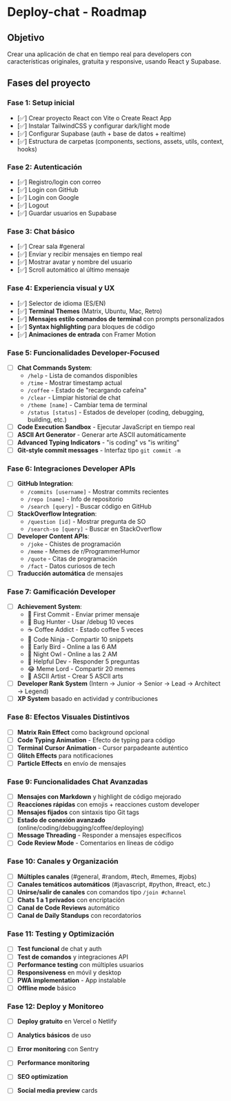 # Deploy-chat - Roadmap

## Objetivo
Crear una aplicación de chat en tiempo real para developers con características originales, gratuita y responsive, usando React y Supabase.

## Fases del proyecto

### Fase 1: Setup inicial 
- [✅] Crear proyecto React con Vite o Create React App
- [✅] Instalar TailwindCSS y configurar dark/light mode
- [✅] Configurar Supabase (auth + base de datos + realtime)
- [✅] Estructura de carpetas (components, sections, assets, utils, context, hooks)

### Fase 2: Autenticación
- [✅] Registro/login con correo
- [✅] Login con GitHub
- [✅] Login con Google
- [✅] Logout
- [✅] Guardar usuarios en Supabase

### Fase 3: Chat básico
- [✅] Crear sala #general
- [✅] Enviar y recibir mensajes en tiempo real
- [✅] Mostrar avatar y nombre del usuario
- [✅] Scroll automático al último mensaje

### Fase 4: Experiencia visual y UX
- [✅] Selector de idioma (ES/EN)
- [✅] **Terminal Themes** (Matrix, Ubuntu, Mac, Retro)
- [✅] **Mensajes estilo comandos de terminal** con prompts personalizados
- [✅] **Syntax highlighting** para bloques de código
- [✅] **Animaciones de entrada** con Framer Motion

### Fase 5: Funcionalidades Developer-Focused
- [ ] **Chat Commands System**:
  - `/help` - Lista de comandos disponibles
  - `/time` - Mostrar timestamp actual
  - `/coffee` - Estado de "recargando cafeína"
  - `/clear` - Limpiar historial de chat
  - `/theme [name]` - Cambiar tema de terminal
  - `/status [status]` - Estados de developer (coding, debugging, building, etc.)
- [ ] **Code Execution Sandbox** - Ejecutar JavaScript en tiempo real
- [ ] **ASCII Art Generator** - Generar arte ASCII automáticamente
- [ ] **Advanced Typing Indicators** - "is coding" vs "is writing"
- [ ] **Git-style commit messages** - Interfaz tipo `git commit -m`

### Fase 6: Integraciones Developer APIs
- [ ] **GitHub Integration**:
  - `/commits [username]` - Mostrar commits recientes
  - `/repo [name]` - Info de repositorio
  - `/search [query]` - Buscar código en GitHub
- [ ] **StackOverflow Integration**:
  - `/question [id]` - Mostrar pregunta de SO
  - `/search-so [query]` - Buscar en StackOverflow
- [ ] **Developer Content APIs**:
  - `/joke` - Chistes de programación
  - `/meme` - Memes de r/ProgrammerHumor
  - `/quote` - Citas de programación
  - `/fact` - Datos curiosos de tech
- [ ] **Traducción automática** de mensajes

### Fase 7: Gamificación Developer
- [ ] **Achievement System**:
  - 🎯 First Commit - Enviar primer mensaje
  - 🐛 Bug Hunter - Usar /debug 10 veces
  - ☕ Coffee Addict - Estado coffee 5 veces
  - 🥷 Code Ninja - Compartir 10 snippets
  - 🌅 Early Bird - Online a las 6 AM
  - 🦉 Night Owl - Online a las 2 AM
  - 🤝 Helpful Dev - Responder 5 preguntas
  - 😂 Meme Lord - Compartir 20 memes
  - 🎨 ASCII Artist - Crear 5 ASCII arts
- [ ] **Developer Rank System** (Intern → Junior → Senior → Lead → Architect → Legend)
- [ ] **XP System** basado en actividad y contribuciones

### Fase 8: Efectos Visuales Distintivos
- [ ] **Matrix Rain Effect** como background opcional
- [ ] **Code Typing Animation** - Efecto de typing para código
- [ ] **Terminal Cursor Animation** - Cursor parpadeante auténtico
- [ ] **Glitch Effects** para notificaciones
- [ ] **Particle Effects** en envío de mensajes

### Fase 9: Funcionalidades Chat Avanzadas
- [ ] **Mensajes con Markdown** y highlight de código mejorado
- [ ] **Reacciones rápidas** con emojis + reacciones custom developer
- [ ] **Mensajes fijados** con sintaxis tipo Git tags
- [ ] **Estado de conexión avanzado** (online/coding/debugging/coffee/deploying)
- [ ] **Message Threading** - Responder a mensajes específicos
- [ ] **Code Review Mode** - Comentarios en líneas de código

### Fase 10: Canales y Organización
- [ ] **Múltiples canales** (#general, #random, #tech, #memes, #jobs)
- [ ] **Canales temáticos automáticos** (#javascript, #python, #react, etc.)
- [ ] **Unirse/salir de canales** con comandos tipo `/join #channel`
- [ ] **Chats 1 a 1 privados** con encriptación
- [ ] **Canal de Code Reviews** automático
- [ ] **Canal de Daily Standups** con recordatorios

### Fase 11: Testing y Optimización
- [ ] **Test funcional** de chat y auth
- [ ] **Test de comandos** y integraciones API
- [ ] **Performance testing** con múltiples usuarios
- [ ] **Responsiveness** en móvil y desktop
- [ ] **PWA implementation** - App instalable
- [ ] **Offline mode** básico

### Fase 12: Deploy y Monitoreo
- [ ] **Deploy gratuito** en Vercel o Netlify
- [ ] **Analytics básicos** de uso
- [ ] **Error monitoring** con Sentry
- [ ] **Performance monitoring**
- [ ] **SEO optimization**
- [ ] **Social media preview** cards

